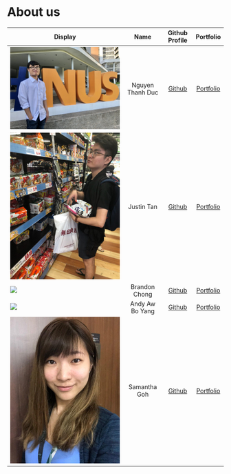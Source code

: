 # About us

Display | Name | Github Profile | Portfolio 
--------|:----:|:--------------:|:---------:
![](images/LOL/PleaseIgnoreMe.JPG) | Nguyen Thanh Duc | [Github](https://github.com/thanhduc2000) | [Portfolio](team/thanhduc2000.md)
![](images/LOL/wth.jpg) | Justin Tan | [Github](https://github.com/JustinnT) | [Portfolio](team/justinnt.md)
![](https://via.placeholder.com/100.png?text=Photo) | Brandon Chong | [Github](https://github.com/brandoncjh) | [Portfolio](team/brandoncjh.md)
![](https://via.placeholder.com/100.png?text=Photo) | Andy Aw Bo Yang | [Github](https://github.com/andy-aw-why) | [Portfolio](team/andy-aw-why.md)
![](images/LOL/Samprofile.jpg) | Samantha Goh | [Github](https://github.com/yukilite) | [Portfolio](team/yukilite.md)

    
